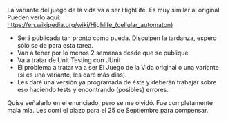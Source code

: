 La variante del juego de la vida va a ser HighLife. Es muy similar al original. Pueden verlo aquí: https://en.wikipedia.org/wiki/Highlife_(cellular_automaton)

- Será publicada tan pronto como pueda. Disculpen la tardanza, espero sólo se de para esta tarea.
- Van a tener por lo menos 2 semanas desde que se publique.
- Va a tratar de Unit Testing con JUnit
- El problema a tratar va a ser El Juego de la Vida original o una variante (si es una variante, les daré más días).
- Les daré una versión ya programada de éste y deberán trabajar sobre eso haciendo tests y encontrando (posibles) errores.

Quise señalarlo en el enunciado, pero se me olvidó. Fue completamente mala mía. Les corrí el plazo para el 25 de Septiembre para compensar.
